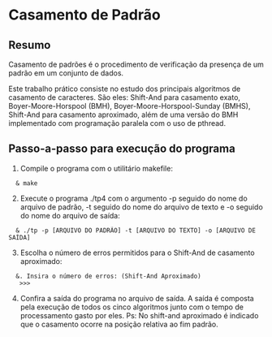 # Casamento de Padrão

## Resumo

Casamento de padrões é o procedimento de verificação da presença de um padrão em um conjunto de dados. 

Este trabalho prático consiste no estudo dos principais algoritmos de casamento de caracteres. São eles: Shift-And para casamento exato, Boyer-Moore-Horspool (BMH), Boyer-Moore-Horspool-Sunday (BMHS), Shift-And para casamento aproximado, além de uma versão do BMH implementado com programação paralela com o uso de pthread.  


## Passo-a-passo para execução do programa 

1. Compile o programa com o utilitário makefile:
```
  & make
```
2. Execute o programa ./tp4 com o argumento -p seguido do nome do arquivo de padrão, -t seguido do nome do arquivo de texto e -o seguido do nome do arquivo de saída:
```
  & ./tp -p [ARQUIVO DO PADRÃO] -t [ARQUIVO DO TEXTO] -o [ARQUIVO DE SAÍDA]
```
3. Escolha o número de erros permitidos para o Shift-And de casamento aproximado:
```
  &. Insira o número de erros: (Shift-And Aproximado)
   >>>
```
4. Confira a saída do programa no arquivo de saída.
   A saída é composta pela execução de todos os cinco algoritmos junto com o tempo de processamento gasto por eles.
   Ps: No shift-and aproximado é indicado que o casamento ocorre na posição relativa ao fim padrão.
